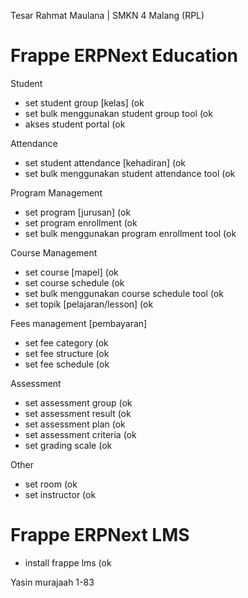 Tesar Rahmat Maulana | SMKN 4 Malang (RPL)



# Frappe ERPNext Education

Student
- set student group [kelas] (ok
- set bulk menggunakan student group tool (ok
- akses student portal (ok

Attendance
- set student attendance [kehadiran] (ok
- set bulk menggunakan student attendance tool (ok

Program Management
- set program [jurusan] (ok
- set program enrollment (ok
- set bulk menggunakan program enrollment tool (ok

Course Management
- set course [mapel] (ok
- set course schedule (ok
- set bulk menggunakan course schedule tool (ok
- set topik [pelajaran/lesson] (ok

Fees management [pembayaran]
- set fee category (ok
- set fee structure (ok
- set fee schedule (ok

Assessment
- set assessment group (ok
- set assessment result (ok
- set assessment plan (ok
- set assessment criteria (ok
- set grading scale (ok

Other
- set room (ok
- set instructor (ok


# Frappe ERPNext LMS

- install frappe lms (ok



Yasin murajaah 1-83